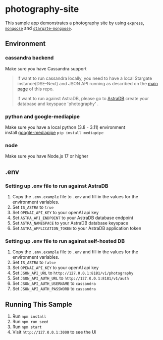 

# photography-site

This sample app demonstrates a photography site by using [`express`](https://www.npmjs.com/package/express), [`mongoose`](https://github.com/Automattic/mongoose) and [`stargate-mongoose`](https://github.com/stargate/stargate-mongoose). 

## Environment

### cassandra backend
Make sure you have Cassandra support

> If want to run cassandra locally, you need to have a local Stargate instance(DSE-Next) and JSON API running as described on  the [main page](../README.md) of this repo.
>
> If want to run against AstraDB, please go to [AstraDB](https://dev.cloud.datastax.com/) create your database and keyspace 'photography' .


### python and google-mediapipe
Make sure you have a local python (3.8 - 3.11) environment \
install [google-mediapipe](https://developers.google.com/mediapipe/solutions/guide) `pip install mediapipe`


### node
Make sure you have Node.js 17 or higher



## .env

### Setting up .env file to run against AstraDB
1. Copy the `.env.example` file to `.env` and fill in the values for the environment variables.
2. Set `IS_ASTRA` to `true`
3. Set `OPENAI_API_KEY` to your openAI api key
4. Set `ASTRA_API_ENDPOINT` to your AstraDB database endpoint
5. Set `ASTRA_NAMESPACE` to your AstraDB database keyspace
6. Set `ASTRA_APPLICATION_TOKEN` to your AstraDB application token

### Setting up .env file to run against self-hosted DB
1. Copy the `.env.example` file to `.env` and fill in the values for the environment variables.
2. Set `IS_ASTRA` to `false`
3. Set `OPENAI_API_KEY` to your openAI api key
4. Set `JSON_API_URL` to `http://127.0.0.1:8181/v1/photography`
5. Set `JSON_API_AUTH_URL` to `http://127.0.0.1:8181/v1/auth`
6. Set `JSON_API_AUTH_USERNAME` to `cassandra`
7. Set `JSON_API_AUTH_PASSWORD` to `cassandra`




## Running This Sample
1. Run `npm install`
2. Run `npm run seed`
3. Run `npm start`
4. Visit `http://127.0.0.1:3000` to see the UI

